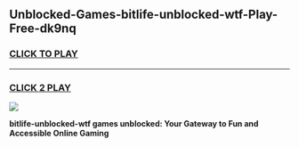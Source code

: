 
## Unblocked-Games-bitlife-unblocked-wtf-Play-Free-dk9nq
<h3>
<a href="https://premium76.site?title=bitlife-unblocked-wtf&ref=18A1">CLICK TO PLAY</a></h3>
<hr>

<h3>
<a href="https://premium76.site?title=bitlife-unblocked-wtf&ref=18A1">CLICK 2 PLAY</a>
  
</h3>

<a href="https://premium76.site?title=bitlife-unblocked-wtf&ref=18A1"><img src="https://clearcache.store/games.png"></a>


**bitlife-unblocked-wtf games unblocked: Your Gateway to Fun and Accessible Online Gaming**
